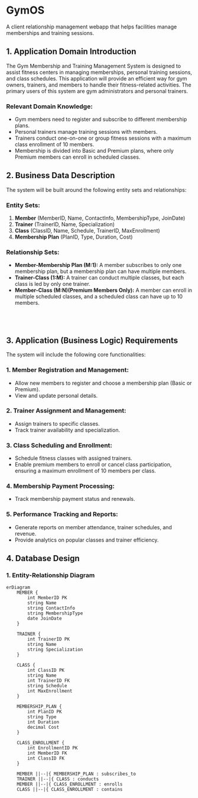 # GymOS

A client relationship management webapp that helps facilities manage memberships and training sessions.

## **1. Application Domain Introduction**

The Gym Membership and Training Management System is designed to assist fitness centers in managing memberships, personal training sessions, and class schedules. This application will provide an efficient way for gym owners, trainers, and members to handle their fitness-related activities. The primary users of this system are gym administrators and personal trainers.

### **Relevant Domain Knowledge:**

- Gym members need to register and subscribe to different membership plans.
- Personal trainers manage training sessions with members.
- Trainers conduct one-on-one or group fitness sessions with a maximum class enrollment of 10 members.
- Membership is divided into Basic and Premium plans, where only Premium members can enroll in scheduled classes.

## **2. Business Data Description**

The system will be built around the following entity sets and relationships:

### **Entity Sets:**

1. **Member** (MemberID, Name, ContactInfo, MembershipType, JoinDate)
2. **Trainer** (TrainerID, Name, Specialization)
3. **Class** (ClassID, Name, Schedule, TrainerID, MaxEnrollment)
4. **Membership Plan** (PlanID, Type, Duration, Cost)

### **Relationship Sets:**

- **Member-Membership Plan (M:1):** A member subscribes to only one membership plan, but a membership plan can have multiple members.
- **Trainer-Class (1:M):** A trainer can conduct multiple classes, but each class is led by only one trainer.
- **Member-Class (M:N)(Premium Members Only):** A member can enroll in multiple scheduled classes, and a scheduled class can have up to 10 members.
  <br><br><br><br>

## **3. Application (Business Logic) Requirements**

The system will include the following core functionalities:

### **1. Member Registration and Management:**

- Allow new members to register and choose a membership plan (Basic or Premium).
- View and update personal details.

### **2. Trainer Assignment and Management:**

- Assign trainers to specific classes.
- Track trainer availability and specialization.

### **3. Class Scheduling and Enrollment:**

- Schedule fitness classes with assigned trainers.
- Enable premium members to enroll or cancel class participation, ensuring a maximum enrollment of 10 members per class.

### **4. Membership Payment Processing:**

- Track membership payment status and renewals.

### **5. Performance Tracking and Reports:**

- Generate reports on member attendance, trainer schedules, and revenue.
- Provide analytics on popular classes and trainer efficiency.

## 4. Database Design

### **1. Entity-Relationship Diagram**

```mermaid
erDiagram
    MEMBER {
        int MemberID PK
        string Name
        string ContactInfo
        string MembershipType
        date JoinDate
    }

    TRAINER {
        int TrainerID PK
        string Name
        string Specialization
    }

    CLASS {
        int ClassID PK
        string Name
        int TrainerID FK
        string Schedule
        int MaxEnrollment
    }

    MEMBERSHIP_PLAN {
        int PlanID PK
        string Type
        int Duration
        decimal Cost
    }

    CLASS_ENROLLMENT {
        int EnrollmentID PK
        int MemberID FK
        int ClassID FK
    }

    MEMBER ||--|{ MEMBERSHIP_PLAN : subscribes_to
    TRAINER ||--|{ CLASS : conducts
    MEMBER ||--|{ CLASS_ENROLLMENT : enrolls
    CLASS ||--|{ CLASS_ENROLLMENT : contains

```
